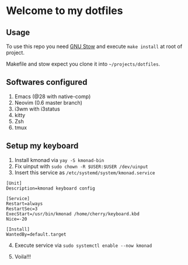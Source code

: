 # Welcome to my dotfiles


## Usage

To use this repo you need [GNU Stow](https://www.gnu.org/software/stow/) and execute `make install` at root of project.

Makefile and stow expect you clone it into `~/projects/dotfiles`.

## Softwares configured

1. Emacs (@28 with native-comp)
2. Neovim (0.6 master branch)
3. i3wm with i3status
4. kitty
5. Zsh
6. tmux

## Setup my keyboard

1. Install kmonad via ```yay -S kmonad-bin```
2. Fix uinput with ```sudo chown -R $USER:$USER /dev/uinput```
3. Insert this service as ```/etc/systemd/system/kmonad.service```

```
[Unit]
Description=kmonad keyboard config

[Service]
Restart=always
RestartSec=3
ExecStart=/usr/bin/kmonad /home/cherry/keyboard.kbd
Nice=-20

[Install]
WantedBy=default.target
```

4. Execute service via ```sudo systemctl enable --now kmonad```

5. Voila!!!
